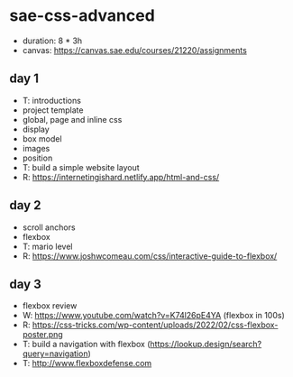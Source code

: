 # sae-css-advanced

- duration: 8 * 3h
- canvas: https://canvas.sae.edu/courses/21220/assignments

day 1
--------------------------------------------------------------------------------

- T: introductions
- project template
- global, page and inline css
- display
- box model
- images
- position
- T: build a simple website layout
- R: https://internetingishard.netlify.app/html-and-css/

day 2
--------------------------------------------------------------------------------

- scroll anchors
- flexbox
- T: mario level
- R: https://www.joshwcomeau.com/css/interactive-guide-to-flexbox/

day 3
--------------------------------------------------------------------------------

- flexbox review
- W: https://www.youtube.com/watch?v=K74l26pE4YA (flexbox in 100s)
- R: https://css-tricks.com/wp-content/uploads/2022/02/css-flexbox-poster.png
- T: build a navigation with flexbox (https://lookup.design/search?query=navigation)
- T: http://www.flexboxdefense.com
